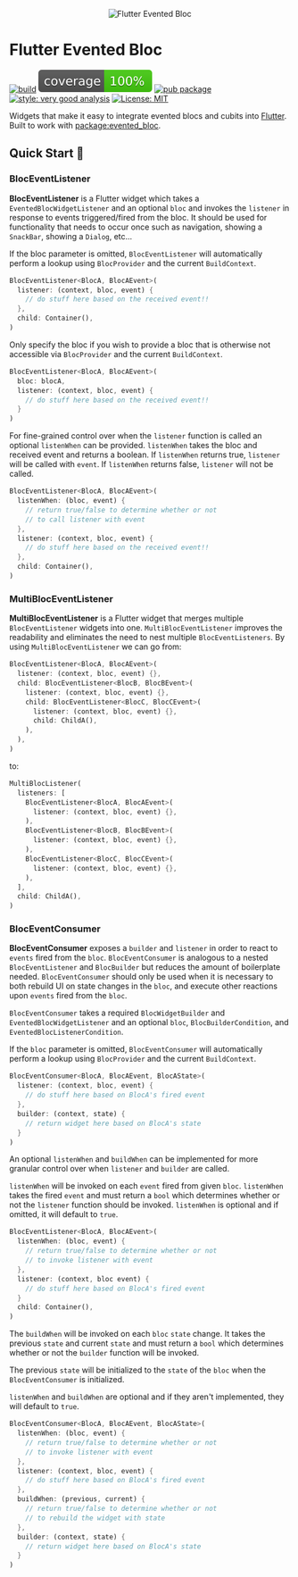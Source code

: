 <p align="center">
  <img src="https://github.com/jovazcode/flutter_flutter_evented_bloc/blob/main/screenshots/logo.png" height="300" alt="Flutter Evented Bloc">
</p>

# Flutter Evented Bloc

[![build][build_badge]][build_link]
[![coverage][coverage_badge]][build_link]
[![pub package][pub_badge]][pub_link]
[![style: very good analysis][very_good_analysis_badge]][very_good_analysis_link]
[![License: MIT][license_badge]][license_link]

[build_link]: https://github.com/jovazcode/flutter_evented_bloc/actions/workflows/main.yaml
[pub_link]: https://pub.dev/packages/flutter_evented_bloc
[build_badge]: https://github.com/jovazcode/flutter_evented_bloc/actions/workflows/main.yaml/badge.svg
[coverage_badge]: https://github.com/jovazcode/flutter_evented_bloc/blob/main/coverage_badge.svg
[license_badge]: https://img.shields.io/badge/license-MIT-blue.svg
[license_link]: https://opensource.org/licenses/MIT
[pub_badge]: https://img.shields.io/pub/v/flutter_evented_bloc.svg
[very_good_analysis_badge]: https://img.shields.io/badge/style-very_good_analysis-B22C89.svg
[very_good_analysis_link]: https://pub.dev/packages/very_good_analysis

Widgets that make it easy to integrate evented blocs and cubits into [Flutter](https://flutter.dev). Built to work with [package:evented_bloc](https://pub.dev/packages/evented_bloc).

## Quick Start 🚀

### BlocEventListener

**BlocEventListener** is a Flutter widget which takes a `EventedBlocWidgetListener` and an optional `bloc` and invokes the `listener` in response to events triggered/fired from the bloc. It should be used for functionality that needs to occur once such as navigation, showing a `SnackBar`, showing a `Dialog`, etc...

If the bloc parameter is omitted, `BlocEventListener` will automatically perform a lookup using `BlocProvider` and the current `BuildContext`.

```dart
BlocEventListener<BlocA, BlocAEvent>(
  listener: (context, bloc, event) {
    // do stuff here based on the received event!!
  },
  child: Container(),
)
```

Only specify the bloc if you wish to provide a bloc that is otherwise not accessible via `BlocProvider` and the current `BuildContext`.

```dart
BlocEventListener<BlocA, BlocAEvent>(
  bloc: blocA,
  listener: (context, bloc, event) {
    // do stuff here based on the received event!!
  }
)
```

For fine-grained control over when the `listener` function is called an optional `listenWhen` can be provided. `listenWhen` takes the bloc and received event and returns a boolean. If `listenWhen` returns true, `listener` will be called with `event`. If `listenWhen` returns false, `listener` will not be called.

```dart
BlocEventListener<BlocA, BlocAEvent>(
  listenWhen: (bloc, event) {
    // return true/false to determine whether or not
    // to call listener with event
  },
  listener: (context, bloc, event) {
    // do stuff here based on the received event!!
  },
  child: Container(),
)
```

### MultiBlocEventListener

**MultiBlocEventListener** is a Flutter widget that merges multiple `BlocEventListener` widgets into one.
`MultiBlocEventListener` improves the readability and eliminates the need to nest multiple `BlocEventListeners`.
By using `MultiBlocEventListener` we can go from:

```dart
BlocEventListener<BlocA, BlocAEvent>(
  listener: (context, bloc, event) {},
  child: BlocEventListener<BlocB, BlocBEvent>(
    listener: (context, bloc, event) {},
    child: BlocEventListener<BlocC, BlocCEvent>(
      listener: (context, bloc, event) {},
      child: ChildA(),
    ),
  ),
)
```

to:

```dart
MultiBlocListener(
  listeners: [
    BlocEventListener<BlocA, BlocAEvent>(
      listener: (context, bloc, event) {},
    ),
    BlocEventListener<BlocB, BlocBEvent>(
      listener: (context, bloc, event) {},
    ),
    BlocEventListener<BlocC, BlocCEvent>(
      listener: (context, bloc, event) {},
    ),
  ],
  child: ChildA(),
)
```

### BlocEventConsumer

**BlocEventConsumer** exposes a `builder` and `listener` in order to react
to `events` fired from the `bloc`.
`BlocEventConsumer` is analogous to a nested `BlocEventListener`
and `BlocBuilder` but reduces the amount of boilerplate needed.
`BlocEventConsumer` should only be used when it is necessary to both
rebuild UI on state changes in the `bloc`, and execute other reactions
upon `events` fired from the `bloc`.

`BlocEventConsumer` takes a required `BlocWidgetBuilder` and `EventedBlocWidgetListener` and an optional `bloc`,
`BlocBuilderCondition`, and `EventedBlocListenerCondition`.

If the `bloc` parameter is omitted, `BlocEventConsumer` will automatically
perform a lookup using `BlocProvider` and the current `BuildContext`.

```dart
BlocEventConsumer<BlocA, BlocAEvent, BlocAState>(
  listener: (context, bloc, event) {
    // do stuff here based on BlocA's fired event
  },
  builder: (context, state) {
    // return widget here based on BlocA's state
  }
)
```

An optional `listenWhen` and `buildWhen` can be implemented for more granular control over when `listener` and `builder` are called.

`listenWhen` will be invoked on each `event` fired from given `bloc`.
`listenWhen` takes the fired `event` and must return a `bool` which
determines whether or not the `listener` function should be invoked.
`listenWhen` is optional and if omitted, it will default to `true`.

```dart
BlocEventListener<BlocA, BlocAEvent>(
  listenWhen: (bloc, event) {
    // return true/false to determine whether or not
    // to invoke listener with event
  },
  listener: (context, bloc event) {
    // do stuff here based on BlocA's fired event
  }
  child: Container(),
)
```

The `buildWhen` will be invoked on each `bloc` `state` change. It takes
the previous `state` and current `state` and must return
a `bool` which determines whether or not the `builder` function will
be invoked.

The previous `state` will be initialized to the `state` of the `bloc` when
the `BlocEventConsumer` is initialized.

`listenWhen` and `buildWhen` are optional and if they aren't implemented,
they will default to `true`.

```dart
BlocEventConsumer<BlocA, BlocAEvent, BlocAState>(
  listenWhen: (bloc, event) {
    // return true/false to determine whether or not
    // to invoke listener with event
  },
  listener: (context, bloc, event) {
    // do stuff here based on BlocA's fired event
  },
  buildWhen: (previous, current) {
    // return true/false to determine whether or not
    // to rebuild the widget with state
  },
  builder: (context, state) {
    // return widget here based on BlocA's state
  }
)
```
